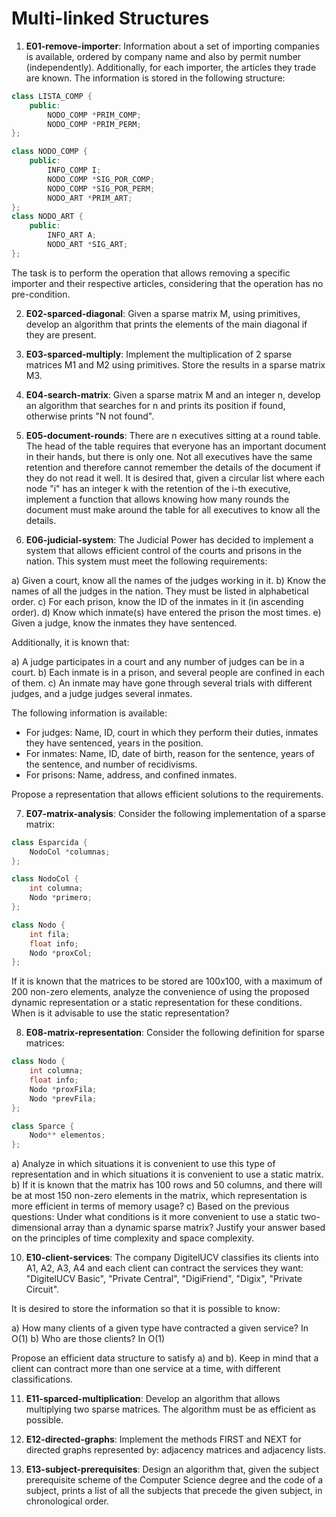 # Multi-linked Structures

1) **E01-remove-importer**: Information about a set of importing companies is available, ordered by company name and also by permit number (independently). Additionally, for each importer, the articles they trade are known. The information is stored in the following structure:

```cpp
class LISTA_COMP {
    public:
        NODO_COMP *PRIM_COMP;
        NODO_COMP *PRIM_PERM;
};

class NODO_COMP {
    public:
        INFO_COMP I;
        NODO_COMP *SIG_POR_COMP;
        NODO_COMP *SIG_POR_PERM;
        NODO_ART *PRIM_ART;
}; 
class NODO_ART {
    public:
        INFO_ART A;
        NODO_ART *SIG_ART;
};
```

The task is to perform the operation that allows removing a specific importer and their respective articles, considering that the operation has no pre-condition.

2) **E02-sparced-diagonal**: Given a sparse matrix M, using primitives, develop an algorithm that prints the elements of the main diagonal if they are present.

3) **E03-sparced-multiply**: Implement the multiplication of 2 sparse matrices M1 and M2 using primitives. Store the results in a sparse matrix M3.

4) **E04-search-matrix**: Given a sparse matrix M and an integer n, develop an algorithm that searches for n and prints its position if found, otherwise prints "N not found".

5) **E05-document-rounds**: There are n executives sitting at a round table. The head of the table requires that everyone has an important document in their hands, but there is only one. Not all executives have the same retention and therefore cannot remember the details of the document if they do not read it well. It is desired that, given a circular list where each node "i" has an integer k with the retention of the i-th executive, implement a function that allows knowing how many rounds the document must make around the table for all executives to know all the details.

6) **E06-judicial-system**: The Judicial Power has decided to implement a system that allows efficient control of the courts and prisons in the nation. This system must meet the following requirements:

a) Given a court, know all the names of the judges working in it.
b) Know the names of all the judges in the nation. They must be listed in alphabetical order.
c) For each prison, know the ID of the inmates in it (in ascending order).
d) Know which inmate(s) have entered the prison the most times.
e) Given a judge, know the inmates they have sentenced.

Additionally, it is known that:

a) A judge participates in a court and any number of judges can be in a court.
b) Each inmate is in a prison, and several people are confined in each of them.
c) An inmate may have gone through several trials with different judges, and a judge judges several inmates.

The following information is available:

- For judges: Name, ID, court in which they perform their duties, inmates they have sentenced, years in the position.
- For inmates: Name, ID, date of birth, reason for the sentence, years of the sentence, and number of recidivisms.
- For prisons: Name, address, and confined inmates.

Propose a representation that allows efficient solutions to the requirements.

7) **E07-matrix-analysis**: Consider the following implementation of a sparse matrix:

```cpp
class Esparcida {
    NodoCol *columnas;
};

class NodoCol {
    int columna;
    Nodo *primero;
};

class Nodo {
    int fila;
    float info;
    Nodo *proxCol;
};
```

If it is known that the matrices to be stored are 100x100, with a maximum of 200 non-zero elements, analyze the convenience of using the proposed dynamic representation or a static representation for these conditions. When is it advisable to use the static representation?

8) **E08-matrix-representation**: Consider the following definition for sparse matrices:

```cpp
class Nodo {
    int columna;
    float info;
    Nodo *proxFila;
    Nodo *prevFila;
};

class Sparce {
    Nodo** elementos;
};
```

a) Analyze in which situations it is convenient to use this type of representation and in which situations it is convenient to use a static matrix.
b) If it is known that the matrix has 100 rows and 50 columns, and there will be at most 150 non-zero elements in the matrix, which representation is more efficient in terms of memory usage?
c) Based on the previous questions: Under what conditions is it more convenient to use a static two-dimensional array than a dynamic sparse matrix? Justify your answer based on the principles of time complexity and space complexity.

10) **E10-client-services**: The company DigitelUCV classifies its clients into A1, A2, A3, A4 and each client can contract the services they want: "DigitelUCV Basic", "Private Central", "DigiFriend", "Digix", "Private Circuit".

It is desired to store the information so that it is possible to know:

a) How many clients of a given type have contracted a given service? In O(1)
b) Who are those clients? In O(1)

Propose an efficient data structure to satisfy a) and b). Keep in mind that a client can contract more than one service at a time, with different classifications.

11) **E11-sparced-multiplication**: Develop an algorithm that allows multiplying two sparse matrices. The algorithm must be as efficient as possible.

12) **E12-directed-graphs**: Implement the methods FIRST and NEXT for directed graphs represented by: adjacency matrices and adjacency lists.

13) **E13-subject-prerequisites**: Design an algorithm that, given the subject prerequisite scheme of the Computer Science degree and the code of a subject, prints a list of all the subjects that precede the given subject, in chronological order.
